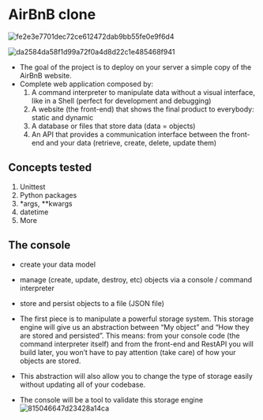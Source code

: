 # AirBnB clone

![fe2e3e7701dec72ce612472dab9bb55fe0e9f6d4](https://github.com/waltertaya/AirBnB_clone/assets/126944679/b10087d1-e78b-4b48-b4e5-94e6f5e0411e)

![da2584da58f1d99a72f0a4d8d22c1e485468f941](https://github.com/waltertaya/AirBnB_clone/assets/126944679/260afeea-843f-47f8-9512-d805c7be16e3)

- The goal of the project is to deploy on your server a simple copy of the AirBnB website.
- Complete web application composed by:
	1. A command interpreter to manipulate data without a visual interface, like in a Shell (perfect for 			development and debugging)
	2. A website (the front-end) that shows the final product to everybody: static and dynamic
	3. A database or files that store data (data = objects)
	4. An API that provides a communication interface between the front-end and your data (retrieve, create, delete, update them)
	
## Concepts tested
1. Unittest
2. Python packages
3. *args, **kwargs
4. datetime
5. More


## The console
- create your data model
- manage (create, update, destroy, etc) objects via a console / command interpreter
- store and persist objects to a file (JSON file)

- The first piece is to manipulate a powerful storage system. This storage engine will give us an abstraction between “My object” and “How they are stored and persisted”. This means: from your console code (the command interpreter itself) and from the front-end and RestAPI you will build later, you won’t have to pay attention (take care) of how your objects are stored.

- This abstraction will also allow you to change the type of storage easily without updating all of your codebase.

- The console will be a tool to validate this storage engine
  ![815046647d23428a14ca](https://github.com/waltertaya/AirBnB_clone/assets/126944679/617ae889-b594-4dec-b6af-21289e32e20b)
